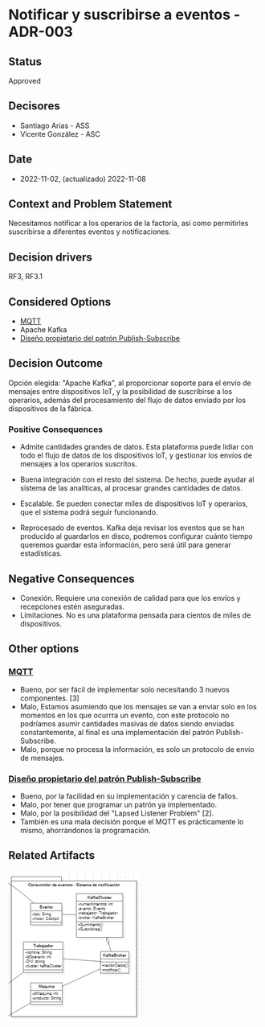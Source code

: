 # Notificar y suscribirse a eventos - ADR-003

## Status

Approved

## Decisores

* Santiago Arias - ASS
* Vicente González - ASC

## Date

* 2022-11-02, (actualizado) 2022-11-08

## Context and Problem Statement

Necesitamos notificar a los operarios de la factoría, así como permitirles suscribirse a diferentes eventos y notificaciones.

## Decision drivers

RF3, RF3.1

## Considered Options

* [MQTT](https://github.com/4rius/DAS-P4/blob/main/Semana%203/Decisiones/Denegadas/ADR-012-MQTT-Denegada.md)
* Apache Kafka
* [Diseño propietario del patrón Publish-Subscribe](https://github.com/4rius/DAS-P4/blob/main/Semana%203/Decisiones/Denegadas/ADR-013-PublishSubscribe-Denegada.md)

## Decision Outcome

Opción elegida: "Apache Kafka", al proporcionar soporte para el envío de mensajes entre dispositivos IoT, y la posibilidad de suscribirse a los operarios, además del procesamiento del flujo de datos enviado por los dispositivos de la fábrica.

### Positive Consequences

* Admite cantidades grandes de datos. Esta plataforma puede lidiar con todo el flujo de datos de los dispositivos IoT, y gestionar los envíos de mensajes a los operarios suscritos.

* Buena integración con el resto del sistema. De hecho, puede ayudar al sistema de las analíticas, al procesar grandes cantidades de datos.

* Escalable. Se pueden conectar miles de dispositivos IoT y operarios, que el sistema podrá seguir funcionando.

* Reprocesado de eventos. Kafka deja revisar los eventos que se han producido al guardarlos en disco, podremos configurar cuánto tiempo queremos guardar esta información, pero será útil para generar estadísticas.

## Negative Consequences

* Conexión. Requiere una conexión de calidad para que los envíos y recepciones estén aseguradas.
* Limitaciones. No es una plataforma pensada para cientos de miles de dispositivos.

## Other options

### [MQTT](https://github.com/4rius/DAS-P4/blob/main/Semana%203/Decisiones/Denegadas/ADR-012-MQTT-Denegada.md)

* Bueno, por ser fácil de implementar solo necesitando 3 nuevos componentes. [3]
* Malo, Estamos asumiendo que los mensajes se van a enviar solo en los momentos en los que ocurrra un evento, con este protocolo no podríamos asumir cantidades masivas de datos siendo enviadas constantemente, al final es una implementación del patrón Publish-Subscribe.
* Malo, porque no procesa la información, es solo un protocolo de envío de mensajes.

### [Diseño propietario del patrón Publish-Subscribe](https://github.com/4rius/DAS-P4/blob/main/Semana%203/Decisiones/Denegadas/ADR-013-PublishSubscribe-Denegada.md)

* Bueno, por la facilidad en su implementación y carencia de fallos.
* Malo, por tener que programar un patrón ya implementado.
* Malo, por la posibilidad del "Lapsed Listener Problem" [2].
* También es una mala decisión porque el MQTT es prácticamente lo mismo, ahorrándonos la programación.

## Related Artifacts

![Alt text](../UML/ADR003.PNG)